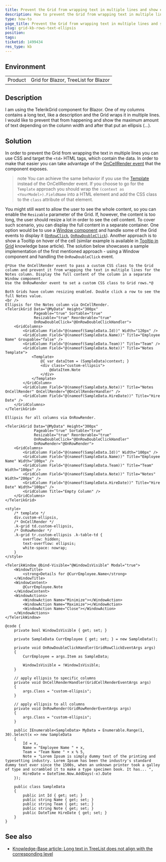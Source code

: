 ```yaml
---
title: Prevent the Grid from wrapping text in multiple lines and show ellipsis
description: How to prevent the Grid from wrapping text in multiple lines and show ellipsis
type: how-to
page_title: Prevent the Grid from wrapping text in multiple lines and show ellipsis
slug: grid-kb-rows-text-ellipsis
position: 
tags: 
ticketid: 1499434
res_type: kb
---
```


## Environment
<table>
	<tbody>
		<tr>
			<td>Product</td>
			<td>Grid for Blazor, TreeList for Blazor</td>
		</tr>
	</tbody>
</table>


## Description

I am using the TelerikGrid component for Blazor. One of my columns contains a long text, like a description and the Grid wraps it in multiple lines. I would like to prevent that from happening and show the maximum amount of text depending on the column width and after that put an ellipsis (...). 

## Solution

In order to prevent the Grid from wrapping the text in multiple lines you can use CSS and target the `<td>` HTML tags, which contain the data. In order to make that easier you can take advantage of the [OnCellRender event](slug:grid-column-events#oncellrender) that the component exposes.

>note You can achieve the same behavior if you use the [Template](slug:grid-templates-column) instead of the OnCellRender event. If you choose to go for the `Template` approach you should wrap the `(context as <YourModel>).FieldName` into a HTML element and add the CSS class to the `class` attribute of that element.

You might still want to allow the user to see the whole content, so you can enable the `Resizable` parameter of the Grid. If, however, the content is too long, the user should resize a lot in order to see the cell content. To cover such scenario, you can display the full content in a separate container. One option would be to use a [Window component](slug:window-overview) and handle some of the Grid events to display it ([`OnRowClick`](slug:grid-events#onrowclick), [`OnRowDoubleClick`](slug:grid-events#onrowdoubleclick)). Another approach is to show a Tooltip on hover of the cell (similar example is available in [Tooltip in Grid](slug:tooltip-kb-in-grid) knowledge base article). The solution below showcases a sample implementation of the first mentioned approach - using a Window component and handling the `OnRowDoubleClick` event.


````RAZOR
@*Use the OnCellRender event to pass a custom CSS class to the Grid column and prevent it from wrapping the text in multiple lines for the Notes column. Display the full content of the column in a separate Window component.
Use the OnRowRender event to set a custom CSS class to Grid rows.*@

Both Grids have column resizing enabled. Double click a row to see the full Notes value.
<br />
Ellipsis for the Notes column via OnCellRender.
<TelerikGrid Data="@MyData" Height="300px"
             Pageable="true" Sortable="true"
             Resizable="true" Reorderable="true"
             OnRowDoubleClick="@OnRowDoubleClickHandler">
    <GridColumns>
        <GridColumn Field="@(nameof(SampleData.Id))" Width="120px" />
        <GridColumn Field="@(nameof(SampleData.Name))" Title="Employee Name" Groupable="false" />
        <GridColumn Field="@(nameof(SampleData.Team))" Title="Team" />
        <GridColumn Field="@(nameof(SampleData.Note))" Title="Notes Template">
            <Template>
                @{ var dataItem = (SampleData)context; }
                <div class="custom-ellipsis">
                    @dataItem.Note
                </div>
            </Template>
        </GridColumn>
        <GridColumn Field="@(nameof(SampleData.Note))" Title="Notes OnCellRender" OnCellRender="@OnCellRenderHandler" />
        <GridColumn Field="@(nameof(SampleData.HireDate))" Title="Hire Date" />
    </GridColumns>
</TelerikGrid>

Ellipsis for all columns via OnRowRender.

<TelerikGrid Data="@MyData" Height="300px"
             Pageable="true" Sortable="true"
             Resizable="true" Reorderable="true"
             OnRowDoubleClick="@OnRowDoubleClickHandler"
             OnRowRender="@OnRowRender">
    <GridColumns>
        <GridColumn Field="@(nameof(SampleData.Id))" Width="100px" />
        <GridColumn Field="@(nameof(SampleData.Name))" Title="Employee Name" Width="100px" />
        <GridColumn Field="@(nameof(SampleData.Team))" Title="Team" Width="100px" />
        <GridColumn Field="@(nameof(SampleData.Note))" Title="Notes" Width="200px" />
        <GridColumn Field="@(nameof(SampleData.HireDate))" Title="Hire Date" Width="100px" />
        <GridColumn Title="Empty Column" />
    </GridColumns>
</TelerikGrid>

<style>
    /* template */
    div.custom-ellipsis,
    /* OnCellRender */
    .k-grid td.custom-ellipsis,
    /* OnRowRender */
    .k-grid tr.custom-ellipsis .k-table-td {
        overflow: hidden;
        text-overflow: ellipsis;
        white-space: nowrap;
    }
</style>

<TelerikWindow @bind-Visible="@WindowIsVisible" Modal="true">
    <WindowTitle>
        <strong>Details for @CurrEmployee.Name</strong>
    </WindowTitle>
    <WindowContent>
        @CurrEmployee.Note
    </WindowContent>
    <WindowActions>
        <WindowAction Name="Minimize"></WindowAction>
        <WindowAction Name="Maximize"></WindowAction>
        <WindowAction Name="Close"></WindowAction>
    </WindowActions>
</TelerikWindow>

@code {
    private bool WindowIsVisible { get; set; }

    private SampleData CurrEmployee { get; set; } = new SampleData();

    private void OnRowDoubleClickHandler(GridRowClickEventArgs args)
    {
        CurrEmployee = args.Item as SampleData;

        WindowIsVisible = !WindowIsVisible;
    }

    // apply ellipsis to specific columns
    private void OnCellRenderHandler(GridCellRenderEventArgs args)
    {
        args.Class = "custom-ellipsis";
    }

    // apply ellipsis to all columns
    private void OnRowRender(GridRowRenderEventArgs args)
    {
        args.Class = "custom-ellipsis";
    }

    public IEnumerable<SampleData> MyData = Enumerable.Range(1, 30).Select(x => new SampleData
    {
        Id = x,
        Name = "Employee Name " + x,
        Team = "Team Name " + x % 5,
        Note = "Lorem Ipsum is simply dummy text of the printing and typesetting industry. Lorem Ipsum has been the industry's standard dummy text ever since the 1500s, when an unknown printer took a galley of type and scrambled it to make a type specimen book. It has... ",
        HireDate = DateTime.Now.AddDays(-x).Date
    });

    public class SampleData
    {
        public int Id { get; set; }
        public string Name { get; set; }
        public string Team { get; set; }
        public string Note { get; set; }
        public DateTime HireDate { get; set; }
    }
}
````

## See also

* [Knowledge-Base article: Long text in TreeList does not align with the corresponding level](slug:treelist-longer-text-starts-from-root-level)
